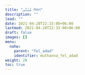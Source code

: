 ```yaml
---
title: "مُثَنَّى দ্বিবচন"
description: ""
lead: ""
date: 2021-04-28T22:33:08+06:00
lastmod: 2021-04-28T22:33:08+06:00
draft: false
images: []
menu: 
  nahw:
    parent: "fel_adad"
    identifier: muthanna_fel_adad
weight: 20
toc: true
---
```



